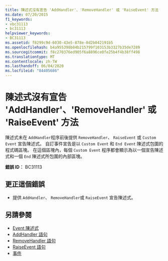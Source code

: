 ```yaml
---
title: 陳述式沒有宣告 'AddHandler'、'RemoveHandler' 或 'RaiseEvent' 方法
ms.date: 07/20/2015
f1_keywords:
- vbc31113
- bc31113
helpviewer_keywords:
- BC31113
ms.assetid: f8299c9d-6030-43e5-878e-8d2b042191b5
ms.openlocfilehash: b4a955398b84b215799f103153b3327b35de7289
ms.sourcegitcommit: f8c270376ed905f6a8896ce0fe25b4f4b38ff498
ms.translationtype: MT
ms.contentlocale: zh-TW
ms.lasthandoff: 06/04/2020
ms.locfileid: "84405686"
---
```

# <a name="statement-does-not-declare-an-addhandler-removehandler-or-raiseevent-method"></a>陳述式沒有宣告 'AddHandler'、'RemoveHandler' 或 'RaiseEvent' 方法
陳述式未在 `AddHandler`程序前後提供 `RemoveHandler`、 `RaiseEvent` 或 `Custom Event` 宣告陳述式。 自訂事件宣告是以 `Custom Event` 和 `End Event` 陳述式包圍的程式碼區塊。 在這個區塊內，每個 `Custom Event` 程序都會顯示為以一個宣告陳述式和一個 `End` 陳述式所包圍的內部區塊。  
  
 **錯誤 ID︰** BC31113  
  
## <a name="to-correct-this-error"></a>更正這個錯誤  
  
- 提供 `AddHandler`、 `RemoveHandler`或 `RaiseEvent` 宣告陳述式。  
  
## <a name="see-also"></a>另請參閱

- [Event 陳述式](../language-reference/statements/event-statement.md)
- [AddHandler 語句](../language-reference/statements/addhandler-statement.md)
- [RemoveHandler 語句](../language-reference/statements/removehandler-statement.md)
- [RaiseEvent 語句](../language-reference/statements/raiseevent-statement.md)
- [事件](../programming-guide/language-features/events/index.md)
